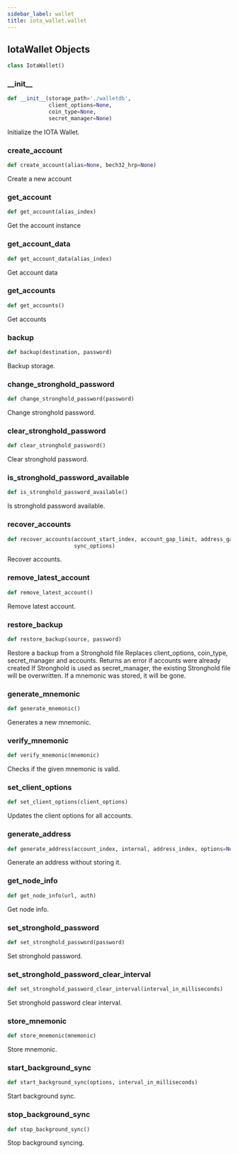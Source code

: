 ```yaml
---
sidebar_label: wallet
title: iota_wallet.wallet
---
```


## IotaWallet Objects

```python
class IotaWallet()
```

### \_\_init\_\_

```python
def __init__(storage_path='./walletdb',
             client_options=None,
             coin_type=None,
             secret_manager=None)
```

Initialize the IOTA Wallet.

### create\_account

```python
def create_account(alias=None, bech32_hrp=None)
```

Create a new account

### get\_account

```python
def get_account(alias_index)
```

Get the account instance

### get\_account\_data

```python
def get_account_data(alias_index)
```

Get account data

### get\_accounts

```python
def get_accounts()
```

Get accounts

### backup

```python
def backup(destination, password)
```

Backup storage.

### change\_stronghold\_password

```python
def change_stronghold_password(password)
```

Change stronghold password.

### clear\_stronghold\_password

```python
def clear_stronghold_password()
```

Clear stronghold password.

### is\_stronghold\_password\_available

```python
def is_stronghold_password_available()
```

Is stronghold password available.

### recover\_accounts

```python
def recover_accounts(account_start_index, account_gap_limit, address_gap_limit,
                     sync_options)
```

Recover accounts.

### remove\_latest\_account

```python
def remove_latest_account()
```

Remove latest account.

### restore\_backup

```python
def restore_backup(source, password)
```

Restore a backup from a Stronghold file
Replaces client_options, coin_type, secret_manager and accounts. Returns an error if accounts were already created
If Stronghold is used as secret_manager, the existing Stronghold file will be overwritten. If a mnemonic was
stored, it will be gone.

### generate\_mnemonic

```python
def generate_mnemonic()
```

Generates a new mnemonic.

### verify\_mnemonic

```python
def verify_mnemonic(mnemonic)
```

Checks if the given mnemonic is valid.

### set\_client\_options

```python
def set_client_options(client_options)
```

Updates the client options for all accounts.

### generate\_address

```python
def generate_address(account_index, internal, address_index, options=None)
```

Generate an address without storing it.

### get\_node\_info

```python
def get_node_info(url, auth)
```

Get node info.

### set\_stronghold\_password

```python
def set_stronghold_password(password)
```

Set stronghold password.

### set\_stronghold\_password\_clear\_interval

```python
def set_stronghold_password_clear_interval(interval_in_milliseconds)
```

Set stronghold password clear interval.

### store\_mnemonic

```python
def store_mnemonic(mnemonic)
```

Store mnemonic.

### start\_background\_sync

```python
def start_background_sync(options, interval_in_milliseconds)
```

Start background sync.

### stop\_background\_sync

```python
def stop_background_sync()
```

Stop background syncing.

